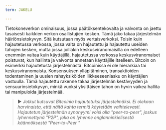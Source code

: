```yaml
---
term: JAKELU

---
```

Tietokoneverkon ominaisuus, jossa päätöksentekovalta ja valvonta on jaettu tasaisesti kaikkien verkon osallistujien kesken. Tämä jako takaa järjestelmän häiriönsietokyvyn. Sitä kutsutaan myös vertaisverkoksi. Toisin kuin hajautetussa verkossa, jossa valta on hajautettu ja hajautettu useiden tahojen kesken, mutta jossa joillakin keskusviranomaisilla on edelleen enemmän valtaa kuin käyttäjillä, hajautetussa verkossa keskusviranomaiset poistuvat, kun hallinta ja valvonta annetaan käyttäjille itselleen. Bitcoin on esimerkki hajautetusta järjestelmästä. Bitcoinissa ei ole hierarkiaa tai keskusviranomaista. Konsensuksen ylläpitäminen, transaktioiden todentaminen ja uusien rahayksiköiden liikkeeseenlasku on käyttäjien vastuulla. Tämä hajautettu rakenne takaa järjestelmän kestävyyden ja sensuurinsietokyvyn, minkä vuoksi yksittäisen tahon on hyvin vaikea hallita tai manipuloida järjestelmää.

> ► *Jotkut kutsuvat Bitcoinia hajautetuksi järjestelmäksi. Ei olekaan harvinaista, että näitä kahta termiä käytetään vaihtelevasti. Hajautetun järjestelmän synonyymi voisi olla "peer-to-peer", joskus lyhennettynä "P2P", joka on lyhenne englanninkielisestä käännöksestä "Peer-to-Peer "*